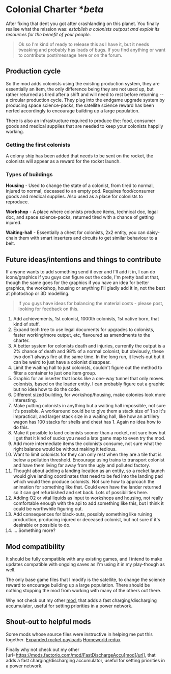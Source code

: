# Colonial Charter **beta*

After fixing that dent you got after crashlanding on this planet. You finally realise what the mission was: *establish a colonists outpost and exploit its resources for the benefit of your people.*

> Ok so I'm kind of ready to release this as I have it, but it needs tweaking and probably has loads of bugs. If you find anything or want to contribute post/message here or on the forum.

## Production cycle

So the mod adds colonists using the existing production system, they are essentially an item, the only difference being they are not used up, but rather returned as tired after a shift and will need to rest before returning -- a circular production cycle. They plug into the endgame upgrade system by producing space science-packs, the satellite science reward has been nerfed accordingly to encourage building up a large population. 

There is also an infrastructure required to produce the: food, consumer goods and medical supplies that are needed to keep your colonists happily working. 

### Getting the first colonists 

A colony ship has been added that needs to be sent on the rocket, the colonists will appear as a reward for the rocket launch. 

### Types of buildings

**Housing** - Used to change the state of a colonist, from tired to normal, injured to normal, deceased to an empty pod. Requires food/consumer goods and medical supplies. Also used as a place for colonists to reproduce. 

**Workshop** - A place where colonists produce items, technical doc, legal doc, and space science-packs, returned tired with a chance of getting injured.

**Waiting-hall** - Essentially a chest for colonists, 2x2 entity, you can daisy-chain them with smart inserters and circuits to get similar behaviour to a belt. 

## Future ideas/intentions and things to contribute

If anyone wants to add something send it over and I'll add it in, I can do icons/graphics if you guys can figure out the code, I'm pretty bad at that, though the same goes for the graphics if you have an idea for better graphics, the workshop, housing or anything I'll gladly add it in, not the best at photoshop or 3D modelling. 

> If you guys have ideas for balancing the material costs - please post, looking for feedback on this. 

1. Add achievements, 1st colonist, 1000th colonists, 1st native born, that kind of stuff.  
2. Expand tech tree to use legal documents for upgrades to colonists, faster working/more output, etc, flavoured as amendments to the charter. 
3. A better system for colonists death and injuries, currently the output is a 2% chance of death and 98% of a normal colonist, but obviously, these two don't always fire at the same time. In the long run, it levels out but it can be weird to just have a colonist disappear. 
4. Limit the waiting hall to just colonists, couldn't figure out the method to filter a container to just one item group.
5. Graphic for an inserter that looks like a one-way tunnel that only moves colonists, based on the loader entity. I can probably figure out a graphic but no idea how to do the code. 
6. Different sized building, for workshop/housing, make colonies look more interesting. 
7. Make putting colonists in anything but a waiting hall impossible, not sure it's possible. A workaround could be to give them a stack size of 1 so it's impractical, and larger stack size in a waiting hall, like how an artillery wagon has 100 stacks for shells and chest has 1. Again no idea how to do this. 
8. Make it possible to land colonists sooner than a rocket, not sure how but I get that it kind of sucks you need a late game map to even try the mod. 
9. Add more intermediate items the colonists consume, not sure what the right balance would be without making it tedious.
10. Want to limit colonists for they can only rest when they are a tile that is below a pollution threshold. Encourage using trains to transport colonist and have them living far away from the ugly and polluted factory. 
11. Thought about adding a landing location as an entity, so a rocket launch would give landing coordinates that need to be fed into the landing pad which would then produce colonists. Not sure how to approach the animation for something like that. Could even have the lander returned so it can get refurbished and set back. Lots of possibilities here.
12. Adding O2 or vital liquids as input to workshops and housing, not really comfortable enough with the api to add something like this, but I think it could be worthwhile figuring out. 
13. Add consequences for black-outs, possibly something like ruining production, producing injured or deceased colonist, but not sure if it's desirable or possible to do. 
12. ... Something more? 

## Mod compatibility

It should be fully compatible with any existing games, and I intend to make updates compatible with ongoing saves as I'm using it in my play-though as well. 

The only base game files that I modify is the satellite, to change the science reward to encourage building up a large population. There should be nothing stopping the mod from working with many of the others out there.

Why not check out my other [mod](https://mods.factorio.com/mod/FastDischargeAccu), that adds a fast charging/discharging accumulator, useful for setting priorities in a power network. 


## Shout-out to helpful mods

Some mods whose source files were instructive in helping me put this together. 
[Expanded rocket payloads](https://mods.factorio.com/mod/expanded-rocket-payloads)
[Homeworld redux](https://mods.factorio.com/mod/homeworld_redux)

Finally why not check out my other [url=https://mods.factorio.com/mod/FastDischargeAccu]mod[/url], that adds a fast charging/discharging accumulator, useful for setting priorities in a power network. 